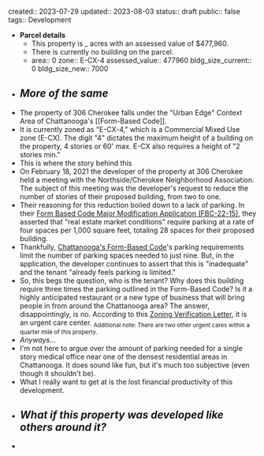created:: 2023-07-29
updated:: 2023-08-03
status:: draft
public:: false
tags:: Development

- **Parcel details**
	- This property is _ acres with an assessed value of $477,960.
	- There is currently no building on the parcel.
	- area:: 0
	  zone:: E-CX-4
	  assessed_value:: 477960
	  bldg_size_current:: 0
	  bldg_size_new:: 7000
- ## *More of the same*
- The property of 306 Cherokee falls under the "Urban Edge" Context Area of Chattanooga's [[Form-Based Code]].
- It is currently zoned as "E-CX-4," which is a Commercial Mixed Use zone (E-CX). The digit "4" dictates the maximum height of a building on the property, 4 stories or 60' max. E-CX also requires a height of "2 stories min."
- This is where the story behind this
- On February 18, 2021 the developer of the property at 306 Cherokee held a meeting with the Northside/Cherokee Neighborhood Association. The subject of this meeting was the developer's request to reduce the number of stories of their proposed building, from two to one.
- Their reasoning for this reduction boiled down to a lack of parking. In their [Form Based Code Major Modification Application (FBC-22-15)](https://chattanoogatn.viewpointcloud.com/records/385767), they asserted that "real estate market conditions" require parking at a rate of four spaces per 1,000 square feet, totaling 28 spaces for their proposed building.
- Thankfully, [Chattanooga's Form-Based Code](https://library.municode.com/tn/chattanooga/codes/code_of_ordinances?nodeId=DC)'s parking requirements limit the number of parking spaces needed to just nine. But, in the application, the developer continues to assert that this is "inadequate" and the tenant "already feels parking is limited."
- So, this begs the question, who is the tenant? Why does this building require three times the parking outlined in the Form-Based Code? Is it a highly anticipated restaurant or a new type of business that will bring people in from around the Chattanooga area? The answer, disappointingly, is no. According to this [Zoning Verification Letter](https://chattanoogatn.viewpointcloud.com/records/447686), it is an urgent care center.
  <sub>Additional note: There are two other urgent cares within a quarter mile of this property.</sub>
- *Anyways...*
- I'm not here to argue over the amount of parking needed for a single story medical office near one of the densest residential areas in Chattanooga. It does sound like fun, but it's much too subjective (even though it shouldn't be).
- What I really want to get at is the lost financial productivity of this development.
- ## *What if this property was developed like others around it?*
-